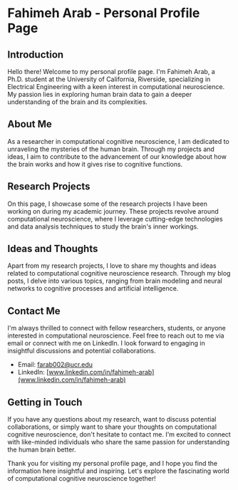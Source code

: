 # Fahimeh Arab - Personal Profile Page

## Introduction

Hello there! Welcome to my personal profile page. I'm Fahimeh Arab, a Ph.D. student at the University of California, Riverside, specializing in Electrical Engineering with a keen interest in computational neuroscience. My passion lies in exploring human brain data to gain a deeper understanding of the brain and its complexities.

## About Me

As a researcher in computational cognitive neuroscience, I am dedicated to unraveling the mysteries of the human brain. Through my projects and ideas, I aim to contribute to the advancement of our knowledge about how the brain works and how it gives rise to cognitive functions.

## Research Projects

On this page, I showcase some of the research projects I have been working on during my academic journey. These projects revolve around computational neuroscience, where I leverage cutting-edge technologies and data analysis techniques to study the brain's inner workings.

## Ideas and Thoughts

Apart from my research projects, I love to share my thoughts and ideas related to computational cognitive neuroscience research. Through my blog posts, I delve into various topics, ranging from brain modeling and neural networks to cognitive processes and artificial intelligence.

## Contact Me

I'm always thrilled to connect with fellow researchers, students, or anyone interested in computational neuroscience. Feel free to reach out to me via email or connect with me on LinkedIn. I look forward to engaging in insightful discussions and potential collaborations.

- Email: farab002@ucr.edu
- LinkedIn: [www.linkedin.com/in/fahimeh-arab](www.linkedin.com/in/fahimeh-arab)

## Getting in Touch

If you have any questions about my research, want to discuss potential collaborations, or simply want to share your thoughts on computational cognitive neuroscience, don't hesitate to contact me. I'm excited to connect with like-minded individuals who share the same passion for understanding the human brain better.

Thank you for visiting my personal profile page, and I hope you find the information here insightful and inspiring. Let's explore the fascinating world of computational cognitive neuroscience together!
